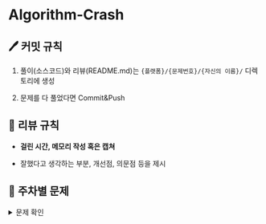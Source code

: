 # Algorithm-Crash

## 🖊 커밋 규칙
1. 풀이(소스코드)와 리뷰(README.md)는 `{플랫폼}/{문제번호}/{자신의 이름}/` 디렉토리에 생성

2. 문제를 다 풀었다면 Commit&Push

## 📌 리뷰 규칙
- **걸린 시간, 메모리 작성 혹은 캡쳐**

- 잘했다고 생각하는 부분, 개선점, 의문점 등을 제시

## 📝 주차별 문제
<details><summary>문제 확인</summary>

|주차|1|2|3|4|
|:---:|:---:|:---:|:---:|:---:|
|**1주차**<br> (07.24 ~ 07.28)|[괄호 추가하기](https://www.acmicpc.net/problem/16637)|[파이프 옮기기](https://www.acmicpc.net/problem/17070)||
|**2주차**<br>BFS/DFS<br> (07.29 ~ 08.04)|[단지번호붙이기](https://www.acmicpc.net/problem/2667)|[적록색약](https://www.acmicpc.net/problem/10026)|[연산자 끼워넣기](https://www.acmicpc.net/problem/14888)|[빙산](https://www.acmicpc.net/problem/2573)||
|**3주차**<br>Backtracking<br> (08.05 ~ 08.11)|[N과 M (6)](https://www.acmicpc.net/problem/15655)|[부분수열의 합](https://www.acmicpc.net/problem/1182)|[신기한 소수](https://www.acmicpc.net/problem/2023)|[N-Queen](https://www.acmicpc.net/problem/9663)||
|**4주차**<br>Graph<br> (08.12 ~ 08.18)|[이분 그래프](https://www.acmicpc.net/problem/1707)|[줄 세우기](https://www.acmicpc.net/problem/2252)|[스타트와 링크](https://www.acmicpc.net/problem/14889)|[치킨 배달](https://www.acmicpc.net/problem/15686)||
|**5주차**<br>Implementation<br> (08.19 ~ 08.25)|[2048(Easy)](https://www.acmicpc.net/problem/12100)|[아기 상어](https://www.acmicpc.net/problem/16236)|[상어 초등학교](https://www.acmicpc.net/problem/21608)|[로봇 청소기](https://www.acmicpc.net/problem/14503)||
|**6주차**<br>Two-pointer<br> (08.26 ~ 09.01)|[회전 초밥](https://www.acmicpc.net/problem/2531)|[두 용액](https://www.acmicpc.net/problem/2470)||
|**7주차**<br>Binary Search<br> (09.02 ~ 09.15)|[나무 자르기](https://www.acmicpc.net/problem/2805)|[입국 심사](https://www.acmicpc.net/problem/3079)|[양궁대회](https://school.programmers.co.kr/learn/courses/30/lessons/92342)||
|**8주차**<br>KAKAO 2022<br> (09.02 ~ 09.15)|[두 큐 합 같게](https://school.programmers.co.kr/learn/courses/30/lessons/118667)|[k진수에서 소수 개수 구하기](https://school.programmers.co.kr/learn/courses/30/lessons/92335)|[양과 늑대](https://school.programmers.co.kr/learn/courses/30/lessons/92343)||
|**9주차**<br>KAKAO<br> (09.16 ~ 09.22)|[주차 요금 계산](https://school.programmers.co.kr/learn/courses/30/lessons/92341)|[등산코스 정하기](https://school.programmers.co.kr/learn/courses/30/lessons/118669)|[합승 택시 요금](https://school.programmers.co.kr/learn/courses/30/lessons/72413)|[징검다리 건너기](https://school.programmers.co.kr/learn/courses/30/lessons/64062)||
|**10주차**<br>Bruteforcing<br> (09.23 ~ 09.29)|[게리맨더링](https://www.acmicpc.net/problem/17471)|[보물섬](https://www.acmicpc.net/problem/2589)|[감시](https://www.acmicpc.net/problem/15683)|[퇴사](https://www.acmicpc.net/problem/14501)||
|**11주차**<br>Simulation<br> (09.30 ~ 10.06)|[게리맨더링 2](https://www.acmicpc.net/problem/17779)|[마법사 상어와 파이어볼](https://www.acmicpc.net/problem/20056)|[마법사 상어와 토네이도](https://www.acmicpc.net/problem/20057)|[마법사 상어와 파이어스톰](https://www.acmicpc.net/problem/20058)||
|**12주차**<br>Bruteforcing<br> (10.07 ~ 10.13)|[보물상자 비밀번호](https://swexpertacademy.com/main/code/problem/problemDetail.do?contestProbId=AWXRUN9KfZ8DFAUo)|[핀볼 게임](https://swexpertacademy.com/main/code/problem/problemDetail.do?contestProbId=AWXRF8s6ezEDFAUo)|[벽돌 깨기](https://swexpertacademy.com/main/code/problem/problemDetail.do?contestProbId=AWXRQm6qfL0DFAUo)|[줄기 세포 배양](https://swexpertacademy.com/main/code/problem/problemDetail.do?contestProbId=AWXRJ8EKe48DFAUo)||
</details>
